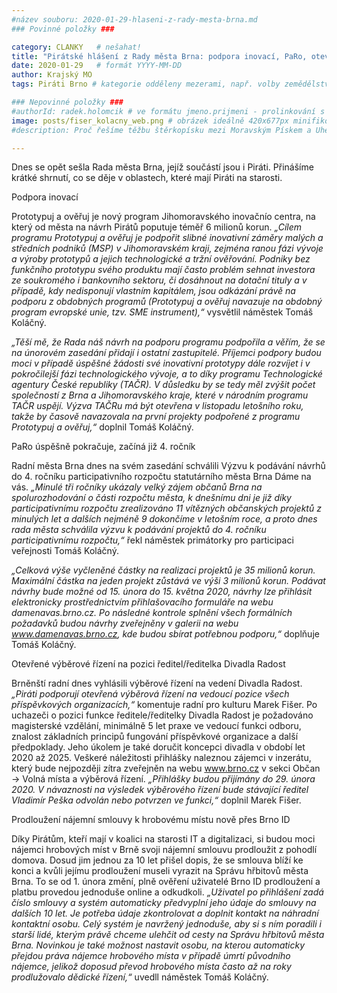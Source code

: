 ```yaml
---
#název souboru: 2020-01-29-hlaseni-z-rady-mesta-brna.md
### Povinné položky ###

category: CLANKY   # nešahat!
title: "Pirátské hlášení z Rady města Brna: podpora inovací, PaRo, otevřené výběrové řízení a rozšíření Brno ID"
date: 2020-01-29   # formát YYYY-MM-DD
author: Krajský MO
tags: Piráti Brno # kategorie odděleny mezerami, např. volby zemědělství životní-prostředí piráti (viz https://jihomoravsky.pirati.cz/tags/)

### Nepovinné položky ###
#authorId: radek.holomcik # ve formátu jmeno.prijmeni - prolinkování s profilem přes uid
image: posts/fiser_kolacny_web.png # obrázek ideálně 420x677px minifikovaný přes https://tinypng.com/
#description: Proč řešíme těžbu štěrkopísku mezi Moravským Pískem a Uherským Ostrohem? Podrobné info o celé kauze.

---
```


Dnes se opět sešla Rada města Brna, jejíž součástí jsou i Piráti. Přinášíme krátké shrnutí, co se děje v oblastech, které mají Piráti na starosti. 

Podpora inovací

Prototypuj a ověřuj je nový program Jihomoravského inovačnío centra, na který od města na návrh Pirátů poputuje téměř 6 milionů korun. *„Cílem programu Prototypuj a ověřuj je podpořit slibné inovativní záměry malých a středních podniků (MSP) v Jihomoravském kraji, zejména ranou fázi vývoje a výroby prototypů a jejich technologické a tržní ověřování. Podniky bez funkčního prototypu svého produktu mají často problém sehnat investora ze soukromého i bankovního sektoru, či dosáhnout na dotační tituly a v případě, kdy nedisponují vlastním kapitálem, jsou odkázání právě na podporu z obdobných programů (Prototypuj a ověřuj navazuje na obdobný program evropské unie, tzv. SME instrument),“* vysvětlil náměstek Tomáš Koláčný. 

*„Těší mě, že Rada náš návrh na podporu programu podpořila a věřím, že se na únorovém zasedání přidají i ostatní zastupitelé. Příjemci podpory budou moci v případě úspěšné žádosti své inovativní prototypy dále rozvíjet i v pokročilejší fázi technologického vývoje, a to díky programu Technologické agentury České republiky (TAČR). V důsledku by se tedy měl zvýšit počet společností z Brna a Jihomoravského kraje, které v národním programu TAČR uspějí. Výzva TAČRu má být otevřena v listopadu letošního roku, takže by časově navazovala na první projekty podpořené z programu Prototypuj a ověřuj,“* doplnil Tomáš Koláčný.

PaRo úspěšně pokračuje, začíná již 4. ročník

Radní města Brna dnes na svém zasedání schválili Výzvu k podávání návrhů do 4. ročníku participativního rozpočtu statutárního města Brna Dáme na vás. *„Minulé tři ročníky ukázaly velký zájem občanů Brna na spolurozhodování o části rozpočtu města, k dnešnímu dni je již díky participativnímu rozpočtu zrealizováno 11 vítězných občanských projektů z minulých let a dalších nejméně 9 dokončíme v letošním roce, a proto dnes rada města schválila výzvu k podávání projektů do 4. ročníku participativnímu rozpočtu,“* řekl náměstek primátorky pro participaci veřejnosti Tomáš Koláčný. 

*„Celková výše vyčleněné částky na realizaci projektů je 35 milionů korun. Maximální částka na jeden projekt zůstává ve výši 3 milionů korun. Podávat návrhy bude možné od 15. února do 15. května 2020, návrhy lze přihlásit elektronicky prostřednictvím přihlašovacího formuláře na webu damenavas.brno.cz. Po následné kontrole splnění všech formálních požadavků budou návrhy zveřejněny v galerii na webu www.damenavas.brno.cz, kde budou sbírat potřebnou podporu,“* doplňuje Tomáš Koláčný.

Otevřené výběrové řízení na pozici ředitel/ředitelka Divadla Radost

Brněnští radní dnes vyhlásili výběrové řízení na vedení Divadla Radost. *„Piráti podporují otevřená výběrová řízení na vedoucí pozice všech příspěvkových organizacích,“* komentuje radní pro kulturu Marek Fišer. 
Po uchazeči o pozici funkce ředitele/ředitelky Divadla Radost je požadováno magisterské vzdělání, minimálně 5 let praxe ve vedoucí funkci odboru, znalost základních principů fungování příspěvkové organizace a další předpoklady. Jeho úkolem je také doručit koncepci divadla v období let 2020 až 2025. Veškeré náležitosti přihlášky naleznou zájemci v inzerátu, který bude nejpozději zítra zveřejněn na webu www.brno.cz v sekci Občan → Volná místa a výběrová řízení.
*„Přihlášky budou přijímány do 29. února 2020. V návaznosti na výsledek výběrového řízení bude stávající ředitel Vladimír Peška odvolán nebo potvrzen ve funkci,“* doplnil Marek Fišer. 

Prodloužení nájemní smlouvy k hrobovému místu nově přes Brno ID

Díky Pirátům, kteří mají v koalici na starosti IT a digitalizaci, si budou moci nájemci hrobových míst v Brně svoji nájemní smlouvu prodloužit z pohodlí domova. Dosud jim jednou za 10 let přišel dopis, že se smlouva blíží ke konci a kvůli jejímu prodloužení museli vyrazit na Správu hřbitovů města Brna. To se od 1. února změní, plně ověření uživatelé Brno ID prodloužení a platbu provedou jednoduše online a odkudkoli. *„Uživatel po přihlášení zadá číslo smlouvy a systém automaticky předvyplní jeho údaje do smlouvy na dalších 10 let. Je potřeba údaje zkontrolovat a doplnit kontakt na náhradní kontaktní osobu. Celý systém je navržený jednoduše, aby si s ním poradili i starší lidé, kterým právě chceme ulehčit od cesty na Správu hřbitovů města Brna. Novinkou je také možnost nastavit osobu, na kterou automaticky přejdou práva nájemce hrobového místa v případě úmrtí původního nájemce, jelikož doposud převod hrobového místa často až na roky prodlužovalo dědické řízení,“* uvedll náměstek Tomáš Koláčný.
